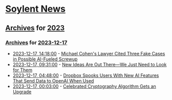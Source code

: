 # [Soylent News](../../../README.md)

## [Archives](../../index.md) for [2023](../index.md)

### [Archives](../../index.md) for [2023-12-17](index.md)

* [2023-12-17, 14:18:00](https://soylentnews.org/article.pl?sid=23/12/16/2113226&from=rss) - [Michael Cohen's Lawyer Cited Three Fake Cases in Possible AI-Fueled Screwup](https://soylentnews.org/article.pl?sid=23/12/16/2113226&from=rss)
* [2023-12-17, 09:31:00](https://soylentnews.org/article.pl?sid=23/12/16/0333224&from=rss) - [New Ideas Are Out There—We Just Need to Look for Them](https://soylentnews.org/article.pl?sid=23/12/16/0333224&from=rss)
* [2023-12-17, 04:48:00](https://soylentnews.org/article.pl?sid=23/12/16/0329203&from=rss) - [Dropbox Spooks Users With New AI Features That Send Data to OpenAI When Used](https://soylentnews.org/article.pl?sid=23/12/16/0329203&from=rss)
* [2023-12-17, 00:03:00](https://soylentnews.org/article.pl?sid=23/12/15/222201&from=rss) - [Celebrated Cryptography Algorithm Gets an Upgrade](https://soylentnews.org/article.pl?sid=23/12/15/222201&from=rss)
